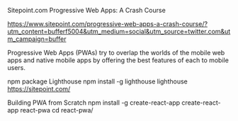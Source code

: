 
Sitepoint.com 
Progressive Web Apps: A Crash Course


https://www.sitepoint.com/progressive-web-apps-a-crash-course/?utm_content=bufferf5004&utm_medium=social&utm_source=twitter.com&utm_campaign=buffer


Progressive Web Apps (PWAs) try to overlap the worlds of the mobile web apps and native mobile apps by offering the best features of each to mobile users.


npm package Lighthouse
npm install -g lighthouse
lighthouse https://sitepoint.com/


Building PWA from Scratch
npm install -g create-react-app
create-react-app react-pwa
cd react-pwa/